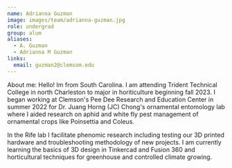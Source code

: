 ```yaml
---
name: Adrianna Guzman
image: images/team/adrianna-guzman.jpg
role: undergrad
group: alum
aliases:
  - A. Guzman
  - Adrianna M Guzman
links:
  email: guzman2@clemsom.edu 
---
```


About me:
Hello! Im from South Carolina. I am attending Trident Technical College in north Charleston to major in horiticulture beginning fall 2023. I began working at Clemson's Pee Dee Research and Education Center in summer 2022 for Dr. Juang Horng (JC) Chong's ornamental entomology lab where I aided research on aphid and white fly pest management of ornamental crops like Poinsettia and Coleus. 

In the Rife lab I facilitate phenomic research including testing our 3D printed hardware and troubleshooting methodology of new projects. I am currently learning the basics of 3D design in Tinkercad and Fusion 360 and horticultural techniques for greenhouse and controlled climate growing.
